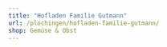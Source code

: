 ```yaml
---
title: "Hofladen Familie Gutmann"
url: /plochingen/hofladen-familie-gutmann/
shop: Gemüse & Obst
---
```

